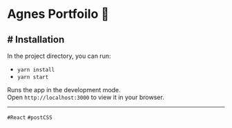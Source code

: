 # Agnes Portfoilo 📝

## # Installation

In the project directory, you can run:

- `yarn install`
- `yarn start`

Runs the app in the development mode.\
Open `http://localhost:3000` to view it in your browser.

---

`#React` `#postCSS`
